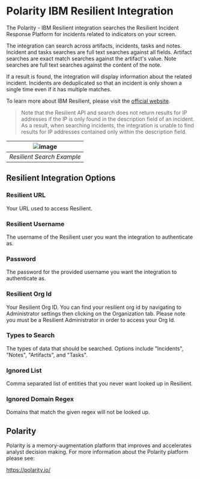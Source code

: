 # Polarity IBM Resilient Integration
The Polarity - IBM Resilient integration searches the Resilient Incident Response Platform for incidents related to indicators on your screen.  

The integration can search across artifacts, incidents, tasks and notes.  Incident and tasks searches are  full text searches against all fields.  Artifact searches are exact match searches against the artifact's value.  Note searches are full text searches against the content of the note.

If a result is found, the integration will display information about the related incident.  Incidents are deduplicated so that an incident is only shown a single time even if it has multiple matches.

To learn more about IBM Resilient, please visit the [official website](https://www.ibm.com/us-en/marketplace/resilient-incident-response-platform).

> Note that the Resilient API and search does not return results for IP addresses if the IP is only found in the description field of an incident.  As a result, when searching incidents, the integration is unable to find results for IP addresses contained only within the description field.

| ![image](./assets/overlay.gif) |
|---|
|*Resilient Search Example*|

## Resilient Integration Options

### Resilient URL
Your URL used to access Resilient.

### Resilient Username
The username of the Resilient user you want the integration to authenticate as.

### Password
The password for the provided username you want the integration to authenticate as.

### Resilient Org Id
Your Resilient Org ID. You can find your resilient org id by navigating to Administrator settings then clicking on the Organization tab. Please note you must be a Resilient Administrator in order to access your Org Id.

### Types to Search

The types of data that should be searched.  Options include "Incidents", "Notes", "Artifacts", and "Tasks".  

### Ignored List

Comma separated list of entities that you never want looked up in Resilient. 

### Ignored Domain Regex

Domains that match the given regex will not be looked up.

## Polarity

Polarity is a memory-augmentation platform that improves and accelerates analyst decision making.  For more information about the Polarity platform please see:

https://polarity.io/
